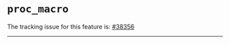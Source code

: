 # `proc_macro`

The tracking issue for this feature is: [#38356]

[#38356]: https://github.com/rust-lang/rust/issues/38356

------------------------
